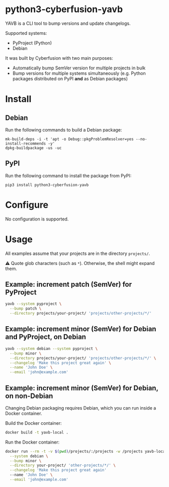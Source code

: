 # python3-cyberfusion-yavb

YAVB is a CLI tool to bump versions and update changelogs.

Supported systems:

* PyProject (Python)
* Debian

It was built by Cyberfusion with two main purposes:

- Automatically bump SemVer version for multiple projects in bulk
- Bump versions for multiple systems simultaneously (e.g. Python packages distributed on PyPI **and** as Debian packages)

# Install

## Debian

Run the following commands to build a Debian package:

    mk-build-deps -i -t 'apt -o Debug::pkgProblemResolver=yes --no-install-recommends -y'
    dpkg-buildpackage -us -uc

## PyPI

Run the following command to install the package from PyPI:

    pip3 install python3-cyberfusion-yavb

# Configure

No configuration is supported.

# Usage

All examples assume that your projects are in the directory `projects/`.

⚠️ Quote glob characters (such as `*`). Otherwise, the shell might expand them.

## Example: increment patch (SemVer) for PyProject

```bash
yavb --system pyproject \
  --bump patch \
  --directory projects/your-project/ 'projects/other-projects/*/'
```

## Example: increment minor (SemVer) for Debian and PyProject, on Debian

```bash
yavb --system debian --system pyproject \
  --bump minor \
  --directory projects/your-project/ 'projects/other-projects/*/' \
  --changelog 'Make this project great again' \
  --name 'John Doe' \
  --email 'john@example.com'
```

## Example: increment minor (SemVer) for Debian, on non-Debian

Changing Debian packaging requires Debian, which you can run inside a Docker container.

Build the Docker container:

```bash
docker build -t yavb-local .
```

Run the Docker container:

```bash
docker run --rm -t -v $(pwd)/projects/:/projects -w /projects yavb-local \
  --system debian \
  --bump minor \
  --directory your-project/ 'other-projects/*/' \
  --changelog 'Make this project great again'
  --name 'John Doe' \
  --email 'john@example.com'
```
